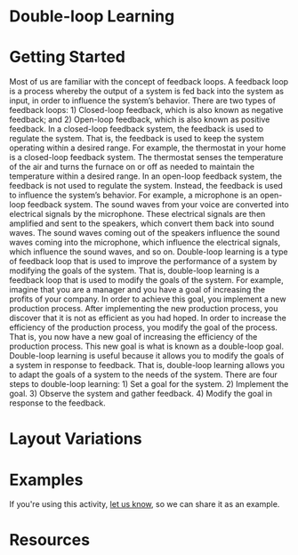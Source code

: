# Double-loop Learning

# Getting Started

Most of us are familiar with the concept of feedback loops. A feedback loop is a process whereby the output of a system is fed back into the system as input, in order to influence the system’s behavior. There are two types of feedback loops: 1) Closed-loop feedback, which is also known as negative feedback; and 2) Open-loop feedback, which is also known as positive feedback. In a closed-loop feedback system, the feedback is used to regulate the system. That is, the feedback is used to keep the system operating within a desired range. For example, the thermostat in your home is a closed-loop feedback system. The thermostat senses the temperature of the air and turns the furnace on or off as needed to maintain the temperature within a desired range. In an open-loop feedback system, the feedback is not used to regulate the system. Instead, the feedback is used to influence the system’s behavior. For example, a microphone is an open-loop feedback system. The sound waves from your voice are converted into electrical signals by the microphone. These electrical signals are then amplified and sent to the speakers, which convert them back into sound waves. The sound waves coming out of the speakers influence the sound waves coming into the microphone, which influence the electrical signals, which influence the sound waves, and so on. Double-loop learning is a type of feedback loop that is used to improve the performance of a system by modifying the goals of the system. That is, double-loop learning is a feedback loop that is used to modify the goals of the system. For example, imagine that you are a manager and you have a goal of increasing the profits of your company. In order to achieve this goal, you implement a new production process. After implementing the new production process, you discover that it is not as efficient as you had hoped. In order to increase the efficiency of the production process, you modify the goal of the process. That is, you now have a new goal of increasing the efficiency of the production process. This new goal is what is known as a double-loop goal. Double-loop learning is useful because it allows you to modify the goals of a system in response to feedback. That is, double-loop learning allows you to adapt the goals of a system to the needs of the system. There are four steps to double-loop learning: 1) Set a goal for the system. 2) Implement the goal. 3) Observe the system and gather feedback. 4) Modify the goal in response to the feedback.

# Layout Variations
# Examples
If you're using this activity, [let us know](https://github.com/Standards-and-Practices/structured-rapid-development/issues/new?assignees=&labels=documentation&template=example-submission.md&title=Example+of+%5Byour+pattern+here%5D), so we can share it as an example.
# Resources